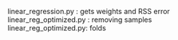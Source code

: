 
linear_regression.py : gets weights and RSS error <br />
linear_reg_optimized.py : removing samples <br /> linear_reg_optimized.py: folds
